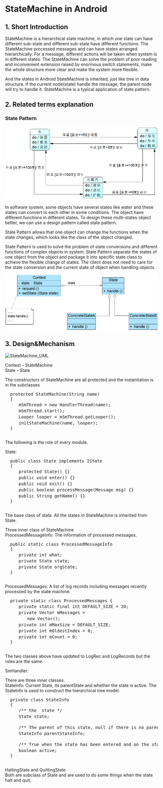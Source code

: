 # StateMachine in Android

## 1. Short Introduction

StateMachine is a hierarchical state machine, in which one state can have different sub-state and different 
sub-state have different functions. The StateMachine processed messages and can have states arranged hierarchically. 
For a message, different actions will be taken when system is in different states. The StateMachine can solve the problem 
of poor reading and inconvenient extension raised by enormous switch statements, make the whole structure more clear 
and make the system more flexible.

And the states in Android StateMachine is inherited, just like tree in data structure. If the current node(state) 
handle the message, the parent node will try to handle it. StateMachine is a typical application of state pattern.


## 2. Related terms explanation

### State Pattern

![Three states of water](https://raw.githubusercontent.com/DixonShen/Repo4Pics/master/StateMachinePics/three%20states%20of%20water.jpg)

In software system, some objects have several states like water and these states can convert to each other in some conditions.
The object have different functions in different states. To design these multi-states object better, we can use a design pattern called 
state pattern.

State Pattern allows that one object can change the functions when the state changes, which looks like the class of the object changed.

State Pattern is used to solve the problem of state conversions and different functions of complex objects in system.
State Pattern separate the states of one object from the object and package it into specific state class to achieve the flexible
change of states. The client does not need to care for the state conversion and the current state of object when handling objects.

![state pattern](https://raw.githubusercontent.com/DixonShen/Repo4Pics/master/StateMachinePics/state%20pattern%20structure.jpg)

## 3. Design&Mechanism

![StateMachine_UML](https://raw.githubusercontent.com/DixonShen/Repo4Pics/master/StateMachinePics/StateMachine_UML%E5%9B%BE.jpg)

  Context - StateMachine  
  State - State
  
  The constructors of StateMachine are all protected and the instantiation is in the subclasses
  <pre>
  protected StateMachine(String name) 
  {
  　　mSmThread = new HandlerThread(name);
  　　mSmThread.start();
  　　Looper looper = mSmThread.getLooper();
  　　initStateMachine(name, looper);
  }
  </pre>
  
  The following is the role of every module.
  
  State:  
  <pre>
  public class State implements IState
  {
  　　protected State() {}
  　　public void enter() {}
  　　public void exit() {}
  　　public boolean processMessage(Message msg) {}
  　　public String getName() {}
  }
  </pre>
  
  The base class of state. All the states in StateMachine is inherited from State.
  
  Three inner class of StateMachine  
  ProcessedMessageInfo: The information of processed messages.
  <pre>
  public static class ProcessedMessageInfo 
  {
  　　private int what;                
  　　private State state;               
  　　private State orgState;          
  }
  </pre>
  ProcessedMessages: A list of log records including messages recently processed by the state machine.
  <pre>
  private static class ProcessedMessages {
  　　private static final int DEFAULT_SIZE = 20;
  　　private Vector<ProcessedMessageInfo> mMessages = 
  　　　　new Vector<ProcessedMessageInfo>();
  　　private int mMaxSize = DEFAULT_SIZE;
  　　private int mOldestIndex = 0;
  　　private int mCount = 0;
  }
  </pre>
  The two classes above have updated to LogRec and LogRecords but the roles are the same.
  
  SmHandler:  
  
  There are three inner classes.  
  StateInfo: Current State, its parentState and whether the state is active. The StateInfo is used to construct
  the hierarchical tree model.
  <pre>
  private class StateInfo 
  {
  　　/** the  state */
  　　State state;
  
  　　/** The parent of this state, null if there is no parent */
  　　StateInfo parentStateInfo;
  
  　　/** True when the state has been entered and on the stack */
  　　boolean active;
  }
  </pre>
  
  HaltingState and QuittingState  
  Both are subclass of State and are used to do some things when the state halt and quit.
  
  
  